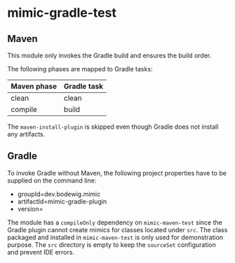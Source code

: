 # mimic-gradle-test

## Maven

This module only invokes the Gradle build and ensures the build order.

The following phases are mapped to Gradle tasks:

| Maven phase | Gradle task         |
| ----------- | ------------------- |
| clean       | clean               |
| compile     | build               |

The `maven-install-plugin` is skipped even though Gradle does not install any artifacts.


## Gradle

To invoke Gradle without Maven, the following project properties have to be supplied on the command line:

* groupId=dev.bodewig.mimic
* artifactId=mimic-gradle-plugin
* version=

The module has a `compileOnly` dependency on `mimic-maven-test` since the Gradle plugin cannot create mimics for classes located under `src`. The class packaged and installed in `mimic-maven-test` is only used for demonstration purpose. The `src` directory is empty to keep the `sourceSet` configuration and prevent IDE errors.
